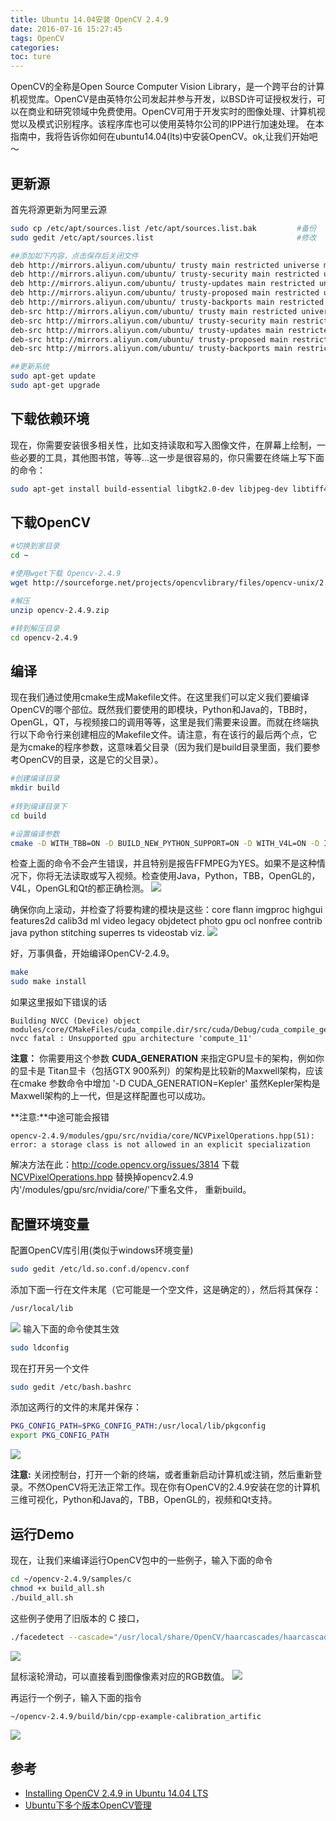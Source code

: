 ```yaml
---
title: Ubuntu 14.04安装 OpenCV 2.4.9
date: 2016-07-16 15:27:45
tags: OpenCV
categories: 
toc: ture
---
```

OpenCV的全称是Open Source Computer Vision Library，是一个跨平台的计算机视觉库。OpenCV是由英特尔公司发起并参与开发，以BSD许可证授权发行，可以在商业和研究领域中免费使用。OpenCV可用于开发实时的图像处理、计算机视觉以及模式识别程序。该程序库也可以使用英特尔公司的IPP进行加速处理。
在本指南中，我将告诉你如何在ubuntu14.04(lts)中安装OpenCV。ok,让我们开始吧～

## 更新源
首先将源更新为阿里云源
```bash
sudo cp /etc/apt/sources.list /etc/apt/sources.list.bak         #备份
sudo gedit /etc/apt/sources.list                                #修改

##添加如下内容，点击保存后关闭文件
deb http://mirrors.aliyun.com/ubuntu/ trusty main restricted universe multiverse
deb http://mirrors.aliyun.com/ubuntu/ trusty-security main restricted universe multiverse
deb http://mirrors.aliyun.com/ubuntu/ trusty-updates main restricted universe multiverse
deb http://mirrors.aliyun.com/ubuntu/ trusty-proposed main restricted universe multiverse
deb http://mirrors.aliyun.com/ubuntu/ trusty-backports main restricted universe multiverse
deb-src http://mirrors.aliyun.com/ubuntu/ trusty main restricted universe multiverse
deb-src http://mirrors.aliyun.com/ubuntu/ trusty-security main restricted universe multiverse
deb-src http://mirrors.aliyun.com/ubuntu/ trusty-updates main restricted universe multiverse
deb-src http://mirrors.aliyun.com/ubuntu/ trusty-proposed main restricted universe multiverse
deb-src http://mirrors.aliyun.com/ubuntu/ trusty-backports main restricted universe multiverse

##更新系统
sudo apt-get update 
sudo apt-get upgrade
```
## 下载依赖环境
现在，你需要安装很多相关性，比如支持读取和写入图像文件，在屏幕上绘制，一些必要的工具，其他图书馆，等等...这一步是很容易的，你只需要在终端上写下面的命令：
```bash
sudo apt-get install build-essential libgtk2.0-dev libjpeg-dev libtiff4-dev libjasper-dev libopenexr-dev cmake python-dev python-numpy python-tk libtbb-dev libeigen3-dev yasm libfaac-dev libopencore-amrnb-dev libopencore-amrwb-dev libtheora-dev libvorbis-dev libxvidcore-dev libx264-dev libqt4-dev libqt4-opengl-dev sphinx-common texlive-latex-extra libv4l-dev libdc1394-22-dev libavcodec-dev libavformat-dev libswscale-dev default-jdk ant libvtk5-qt4-dev
```
## 下载OpenCV

```bash
#切换到家目录
cd ~ 

#使用wget下载 Opencv-2.4.9
wget http://sourceforge.net/projects/opencvlibrary/files/opencv-unix/2.4.9/opencv-2.4.9.zip   

#解压          
unzip opencv-2.4.9.zip      

#转到解压目录    
cd opencv-2.4.9                 
```
## 编译
现在我们通过使用cmake生成Makefile文件。在这里我们可以定义我们要编译OpenCV的哪个部位。既然我们要使用的即模块，Python和Java的，TBB时，OpenGL，QT，与视频接口的调用等等，这里是我们需要来设置。而就在终端执行以下命令行来创建相应的Makefile文件。请注意，有在该行的最后两个点，它是为cmake的程序参数，这意味着父目录（因为我们是build目录里面，我们要参考OpenCV的目录，这是它的父目录）。
```bash
#创建编译目录
mkdir build 
    
#转到编译目录下    
cd build  

#设置编译参数          
cmake -D WITH_TBB=ON -D BUILD_NEW_PYTHON_SUPPORT=ON -D WITH_V4L=ON -D INSTALL_C_EXAMPLES=ON -D INSTALL_PYTHON_EXAMPLES=ON -D BUILD_EXAMPLES=ON -D WITH_QT=ON -D WITH_OPENGL=ON -D WITH_VTK=ON -D CUDA_GENERATION=Auto ..  
```
检查上面的命令不会产生错误，并且特别是报告FFMPEG为YES。如果不是这种情况下，你将无法读取或写入视频。检查使用Java，Python，TBB，OpenGL的，V4L，OpenGL和Qt的都正确检测。
![](/images/OpenCV/cmake1.png)

确保你向上滚动，并检查了将要构建的模块是这些：core flann imgproc highgui features2d calib3d ml video legacy objdetect photo gpu ocl nonfree contrib java python stitching superres ts videostab viz.
![](/images/OpenCV/cmake2.png)

好，万事俱备，开始编译OpenCV-2.4.9。
```bash
make
sudo make install
```
如果这里报如下错误的话
```
Building NVCC (Device) object modules/core/CMakeFiles/cuda_compile.dir/src/cuda/Debug/cuda_compile_generated_gpu_mat.cu.obj
nvcc fatal : Unsupported gpu architecture 'compute_11'
```
**注意：** 你需要用这个参数 **CUDA_GENERATION** 来指定GPU显卡的架构，例如你的显卡是 Titan显卡（包括GTX 900系列）的架构是比较新的Maxwell架构，应该在cmake 参数命令中增加 '-D CUDA_GENERATION=Kepler' 虽然Kepler架构是Maxwell架构的上一代，但是这样配置也可以成功。

**注意:**中途可能会报错
```
opencv-2.4.9/modules/gpu/src/nvidia/core/NCVPixelOperations.hpp(51): error: a storage class is not allowed in an explicit specialization
```
解决方法在此：http://code.opencv.org/issues/3814  下载 [NCVPixelOperations.hpp](http://code.opencv.org/projects/opencv/repository/revisions/feb74b125d7923c0bc11054b66863e1e9f753141/raw/modules/gpu/src/nvidia/core/NCVPixelOperations.hpp) 替换掉opencv2.4.9内'/modules/gpu/src/nvidia/core/'下重名文件， 重新build。

## 配置环境变量
配置OpenCV库引用(类似于windows环境变量)
```bash
sudo gedit /etc/ld.so.conf.d/opencv.conf
```
添加下面一行在文件末尾（它可能是一个空文件，这是确定的），然后将其保存：
```bash
/usr/local/lib
```
![](/images/OpenCV/opencv-conf.png)
输入下面的命令使其生效
```bash
sudo ldconfig
```
现在打开另一个文件
```bash
sudo gedit /etc/bash.bashrc
```
添加这两行的文件的末尾并保存：
```bash
PKG_CONFIG_PATH=$PKG_CONFIG_PATH:/usr/local/lib/pkgconfig
export PKG_CONFIG_PATH
```
![](/images/OpenCV/bashrc.png)

**注意:** 关闭控制台，打开一个新的终端，或者重新启动计算机或注销，然后重新登录。不然OpenCV将无法正常工作。现在你有OpenCV的2.4.9安装在您的计算机三维可视化，Python和Java的，TBB，OpenGL的，视频和Qt支持。

## 运行Demo
现在，让我们来编译运行OpenCV包中的一些例子，输入下面的命令
```bash
cd ~/opencv-2.4.9/samples/c
chmod +x build_all.sh
./build_all.sh
```
这些例子使用了旧版本的 C 接口，

```bash
./facedetect --cascade="/usr/local/share/OpenCV/haarcascades/haarcascade_frontalface_alt.xml" --nested-cascade="/usr/local/share/OpenCV/haarcascades/haarcascade_eye.xml" --scale=1.5 lena.jpg
```
![](/images/OpenCV/demo1.png)

鼠标滚轮滑动，可以直接看到图像像素对应的RGB数值。
![](/images/OpenCV/QT-tools.png)

再运行一个例子，输入下面的指令
```bash
~/opencv-2.4.9/build/bin/cpp-example-calibration_artific
```
![](/images/OpenCV/demo2.png)

## 参考

* [Installing OpenCV 2.4.9 in Ubuntu 14.04 LTS](http://www.samontab.com/web/2014/06/installing-opencv-2-4-9-in-ubuntu-14-04-lts/)
* [Ubuntu下多个版本OpenCV管理](http://www.cnblogs.com/xzd1575/p/5555523.html)